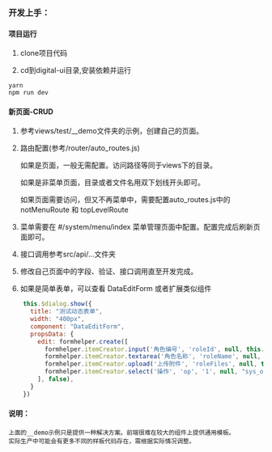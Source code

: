 ### 开发上手：

#### 项目运行

1. clone项目代码 

2.  cd到digital-ui目录,安装依赖并运行

   ```npm
   yarn
   npm run dev 
   ```
   
#### 新页面-CRUD

1. 参考views/test/__demo文件夹的示例，创建自己的页面。

2. 路由配置(参考/router/auto_routes.js)
  
   如果是页面，一般无需配置。访问路径等同于views下的目录。
   
   如果是非菜单页面，目录或者文件名用双下划线开头即可。
   
   如果页面需要访问，但又不再菜单中，需要配置auto_routes.js中的 notMenuRoute 和 topLevelRoute

3. 菜单需要在 #/system/menu/index 菜单管理页面中配置。配置完成后刷新页面即可。

4. 接口调用参考src/api/...文件夹

5. 修改自己页面中的字段、验证、接口调用直至开发完成。

6. 如果是简单表单，可以查看 DataEditForm 或者扩展类似组件

```javascript
    this.$dialog.show({
      title: "测试动态表单",
      width: "400px",
      component: "DataEditForm",
      propsData: {
        edit: formhelper.create([
          formhelper.itemCreator.input('角色编号', 'roleId', null, this.$rules.required()),
          formhelper.itemCreator.textarea('角色名称', 'roleName', null, this.$rules.required()),
          formhelper.itemCreator.upload('上传附件', 'roleFiles', null, this.$rules.required(), null, {type_limit: 4}),
          formhelper.itemCreator.select('操作', 'op', '1', null, "sys_oper_type")
        ], false),
      }
    })
```

#### 说明：

   ```
   上面的__demo示例只是提供一种解决方案。前端很难在较大的组件上提供通用模板。
   实际生产中可能会有更多不同的样板代码存在，需根据实际情况调整。
   ```